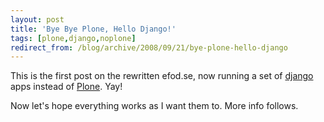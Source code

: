 ```yaml
---
layout: post
title: 'Bye Bye Plone, Hello Django!'
tags: [plone,django,noplone]
redirect_from: /blog/archive/2008/09/21/bye-plone-hello-django
---
```


This is the first post on the rewritten efod.se, now running a set of
[django](http://www.djangoproject.org) apps instead of
[Plone](http://plone.org). Yay!

Now let's hope everything works as I want them to. More info follows.

